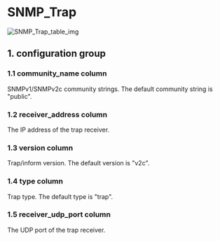 # SNMP_Trap

![SNMP_Trap_table_img](http://www.plantuml.com/plantuml/img/SoWkIImgAStDuIf8JCvEJ4zLK0hApozH24bCoaajLbAevb80WkISnE9YXM0_tu3uaAB40WKR6mMD49sSpFICalIYrDGyJGKxEwvQBeVKl1IWKG00)

## 1. configuration group

### 1.1 community_name column

SNMPv1/SNMPv2c community strings. The default community string is "public".

### 1.2 receiver_address column

The IP address of the trap receiver.

### 1.3 version column

Trap/inform version. The default version is "v2c".

### 1.4 type column

Trap type. The default type is "trap".

### 1.5 receiver_udp_port column

The UDP port of the trap receiver.

